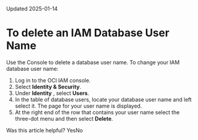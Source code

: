 Updated 2025-01-14
# To delete an IAM Database User Name
Use the Console to delete a database user name.
To change your IAM database user name:
  1. Log in to the OCI IAM console. 
  2. Select **Identity & Security**. 
  3. Under **Identity** , select **Users**. 
  4. In the table of database users, locate your database user name and left select it. 
The page for your user name is displayed.
  5. At the right end of the row that contains your user name select the three-dot menu and then select **Delete**.


Was this article helpful?
YesNo

